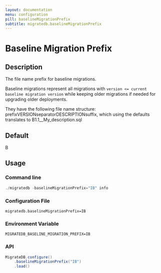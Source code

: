 ```yaml
---
layout: documentation
menu: configuration
pill: baselineMigrationPrefix
subtitle: migratedb.baselineMigrationPrefix
---
```


# Baseline Migration Prefix

## Description

The file name prefix for baseline migrations.

Baseline migrations represent all migrations with `version <= current baseline migration version` while keeping older
migrations if needed for upgrading older deployments.

They have the following file name structure: prefixVERSIONseparatorDESCRIPTIONsuffix, which using the defaults
translates to B1.1__My_description.sql

## Default

B

## Usage

### Command line

```powershell
./migratedb -baselineMigrationPrefix="IB" info
```

### Configuration File

```properties
migratedb.baselineMigrationPrefix=IB
```

### Environment Variable

```properties
MIGRATEDB_BASELINE_MIGRATION_PREFIX=IB
```

### API

```java
MigrateDB.configure()
    .baselineMigrationPrefix("IB")
    .load()
```
